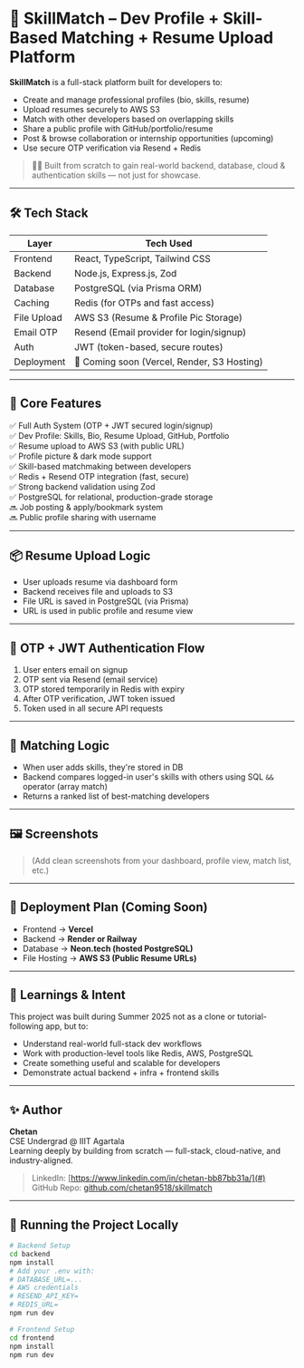 
# 🚀 SkillMatch – Dev Profile + Skill-Based Matching + Resume Upload Platform

**SkillMatch** is a full-stack platform built for developers to:

- Create and manage professional profiles (bio, skills, resume)
- Upload resumes securely to AWS S3
- Match with other developers based on overlapping skills
- Share a public profile with GitHub/portfolio/resume
- Post & browse collaboration or internship opportunities (upcoming)
- Use secure OTP verification via Resend + Redis

> 🧑‍💻 Built from scratch to gain real-world backend, database, cloud & authentication skills — not just for showcase.

---

## 🛠️ Tech Stack

| Layer       | Tech Used                                  |
|------------|----------------------------------------------|
| Frontend   | React, TypeScript, Tailwind CSS              |
| Backend    | Node.js, Express.js, Zod                     |
| Database   | PostgreSQL (via Prisma ORM)                  |
| Caching    | Redis (for OTPs and fast access)             |
| File Upload| AWS S3 (Resume & Profile Pic Storage)        |
| Email OTP  | Resend (Email provider for login/signup)     |
| Auth       | JWT (token-based, secure routes)             |
| Deployment | 🔧 Coming soon (Vercel, Render, S3 Hosting)   |

---

## 🔑 Core Features

✅ Full Auth System (OTP + JWT secured login/signup)  
✅ Dev Profile: Skills, Bio, Resume Upload, GitHub, Portfolio  
✅ Resume upload to AWS S3 (with public URL)  
✅ Profile picture & dark mode support  
✅ Skill-based matchmaking between developers  
✅ Redis + Resend OTP integration (fast, secure)  
✅ Strong backend validation using Zod  
✅ PostgreSQL for relational, production-grade storage  
🔜 Job posting & apply/bookmark system  
🔜 Public profile sharing with username

---

## 📦 Resume Upload Logic

- User uploads resume via dashboard form
- Backend receives file and uploads to S3
- File URL is saved in PostgreSQL (via Prisma)
- URL is used in public profile and resume view

---

## 🔐 OTP + JWT Authentication Flow

1. User enters email on signup
2. OTP sent via Resend (email service)
3. OTP stored temporarily in Redis with expiry
4. After OTP verification, JWT token issued
5. Token used in all secure API requests

---

## 🧪 Matching Logic

- When user adds skills, they're stored in DB
- Backend compares logged-in user's skills with others using SQL `&&` operator (array match)
- Returns a ranked list of best-matching developers

---

## 🖼️ Screenshots

> (Add clean screenshots from your dashboard, profile view, match list, etc.)

---

## 🚧 Deployment Plan (Coming Soon)

- Frontend → **Vercel**
- Backend → **Render or Railway**
- Database → **Neon.tech (hosted PostgreSQL)**
- File Hosting → **AWS S3 (Public Resume URLs)**

---

## 🧠 Learnings & Intent

This project was built during Summer 2025 not as a clone or tutorial-following app, but to:

- Understand real-world full-stack dev workflows  
- Work with production-level tools like Redis, AWS, PostgreSQL  
- Create something useful and scalable for developers  
- Demonstrate actual backend + infra + frontend skills

---

## ✨ Author

**Chetan**  
CSE Undergrad @ IIIT Agartala  
Learning deeply by building from scratch — full-stack, cloud-native, and industry-aligned.

> LinkedIn: [https://www.linkedin.com/in/chetan-bb87bb31a/](#)  
> GitHub Repo: [github.com/chetan9518/skillmatch](#)

---

## 🧪 Running the Project Locally

```bash
# Backend Setup
cd backend
npm install
# Add your .env with:
# DATABASE_URL=...
# AWS credentials
# RESEND_API_KEY=
# REDIS_URL=
npm run dev

# Frontend Setup
cd frontend
npm install
npm run dev
